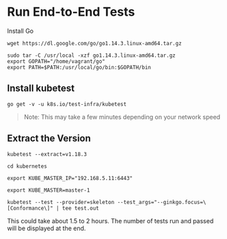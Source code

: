 # Run End-to-End Tests

Install Go

```
wget https://dl.google.com/go/go1.14.3.linux-amd64.tar.gz

sudo tar -C /usr/local -xzf go1.14.3.linux-amd64.tar.gz
export GOPATH="/home/vagrant/go"
export PATH=$PATH:/usr/local/go/bin:$GOPATH/bin
```

## Install kubetest

```
go get -v -u k8s.io/test-infra/kubetest
```

> Note: This may take a few minutes depending on your network speed

## Extract the Version

```
kubetest --extract=v1.18.3

cd kubernetes

export KUBE_MASTER_IP="192.168.5.11:6443"

export KUBE_MASTER=master-1

kubetest --test --provider=skeleton --test_args="--ginkgo.focus=\[Conformance\]" | tee test.out

```


This could take about 1.5 to 2 hours. The number of tests run and passed will be displayed at the end.
